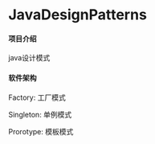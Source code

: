 # JavaDesignPatterns

#### 项目介绍
java设计模式

#### 软件架构
Factory: 工厂模式

Singleton: 单例模式


Prorotype: 模板模式
